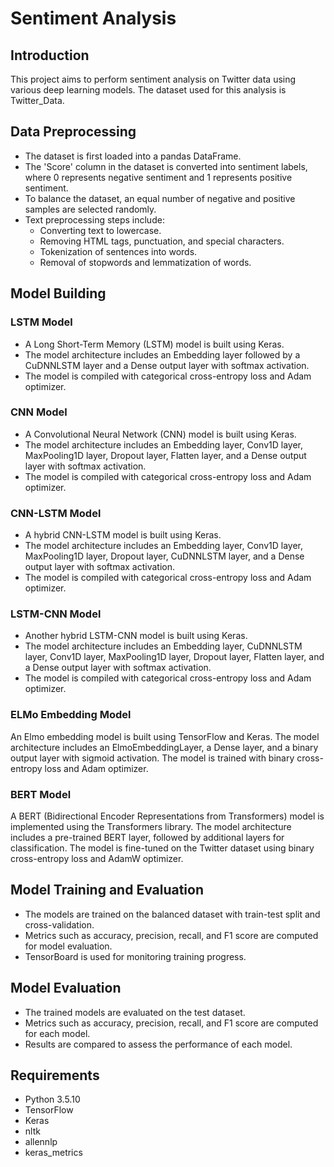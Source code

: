 # Sentiment Analysis

## Introduction

This project aims to perform sentiment analysis on Twitter data using various deep learning models. The dataset used for this analysis is Twitter_Data.

## Data Preprocessing

- The dataset is first loaded into a pandas DataFrame.
- The 'Score' column in the dataset is converted into sentiment labels, where 0 represents negative sentiment and 1 represents positive sentiment.
- To balance the dataset, an equal number of negative and positive samples are selected randomly.
- Text preprocessing steps include:
  - Converting text to lowercase.
  - Removing HTML tags, punctuation, and special characters.
  - Tokenization of sentences into words.
  - Removal of stopwords and lemmatization of words.

## Model Building

### LSTM Model

- A Long Short-Term Memory (LSTM) model is built using Keras.
- The model architecture includes an Embedding layer followed by a CuDNNLSTM layer and a Dense output layer with softmax activation.
- The model is compiled with categorical cross-entropy loss and Adam optimizer.

### CNN Model

- A Convolutional Neural Network (CNN) model is built using Keras.
- The model architecture includes an Embedding layer, Conv1D layer, MaxPooling1D layer, Dropout layer, Flatten layer, and a Dense output layer with softmax activation.
- The model is compiled with categorical cross-entropy loss and Adam optimizer.

### CNN-LSTM Model

- A hybrid CNN-LSTM model is built using Keras.
- The model architecture includes an Embedding layer, Conv1D layer, MaxPooling1D layer, Dropout layer, CuDNNLSTM layer, and a Dense output layer with softmax activation.
- The model is compiled with categorical cross-entropy loss and Adam optimizer.

### LSTM-CNN Model

- Another hybrid LSTM-CNN model is built using Keras.
- The model architecture includes an Embedding layer, CuDNNLSTM layer, Conv1D layer, MaxPooling1D layer, Dropout layer, Flatten layer, and a Dense output layer with softmax activation.
- The model is compiled with categorical cross-entropy loss and Adam optimizer.

### ELMo Embedding Model
An Elmo embedding model is built using TensorFlow and Keras.
The model architecture includes an ElmoEmbeddingLayer, a Dense layer, and a binary output layer with sigmoid activation.
The model is trained with binary cross-entropy loss and Adam optimizer.

### BERT Model
A BERT (Bidirectional Encoder Representations from Transformers) model is implemented using the Transformers library.
The model architecture includes a pre-trained BERT layer, followed by additional layers for classification.
The model is fine-tuned on the Twitter dataset using binary cross-entropy loss and AdamW optimizer.

## Model Training and Evaluation

- The models are trained on the balanced dataset with train-test split and cross-validation.
- Metrics such as accuracy, precision, recall, and F1 score are computed for model evaluation.
- TensorBoard is used for monitoring training progress.

## Model Evaluation

- The trained models are evaluated on the test dataset.
- Metrics such as accuracy, precision, recall, and F1 score are computed for each model.
- Results are compared to assess the performance of each model.

## Requirements

- Python 3.5.10
- TensorFlow
- Keras
- nltk
- allennlp
- keras_metrics
